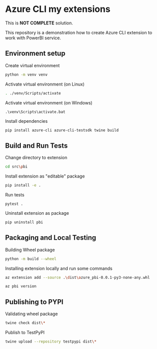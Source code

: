 # Azure CLI my extensions

This is **NOT COMPLETE** solution.

This repository is a demonstration how to create Azure CLI extension to work with PowerBI service.

## Environment setup

Create virtual environment

``` bash
python -m venv venv
```

Activate virtual environment (on Linux)

``` bash
. ./venv/Scripts/activate
```

Activate virtual environment (on Windows) 
``` commandline
.\venv\Scripts\activate.bat
```

Install dependencies

``` bash
pip install azure-cli azure-cli-testsdk twine build
```

## Build and Run Tests

Change directory to extension
``` bash
cd src\pbi 
```

Install extension as "editable" package
```bash
pip install -e . 
```

Run tests
```commandline
pytest .
```

Uninstall extension as package
``` bash
pip uninstall pbi
```

## Packaging and Local Testing

Building Wheel package
``` bash
python -m build --wheel
```

Installing extension locally and run some commands

``` bash
az extension add --source .\dist\azure_pbi-0.0.1-py3-none-any.whl
```

``` bash
az pbi version 
```

## Publishing to PYPI

Validating wheel package

``` bash
twine check dist\*
```

Publish to TestPyPI
``` bash
twine upload --repository testpypi dist\*
```
